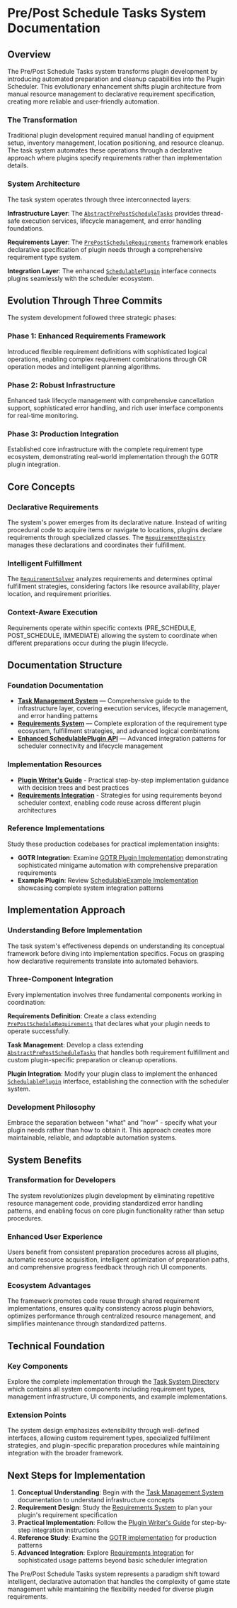 # Pre/Post Schedule Tasks System Documentation

## Overview

The Pre/Post Schedule Tasks system transforms plugin development by introducing automated preparation and cleanup capabilities into the Plugin Scheduler. This evolutionary enhancement shifts plugin architecture from manual resource management to declarative requirement specification, creating more reliable and user-friendly automation.

### The Transformation

Traditional plugin development required manual handling of equipment setup, inventory management, location positioning, and resource cleanup. The task system automates these operations through a declarative approach where plugins specify requirements rather than implementation details.

### System Architecture

The task system operates through three interconnected layers:

**Infrastructure Layer**: The [`AbstractPrePostScheduleTasks`](../../../runelite-client/src/main/java/net/runelite/client/plugins/microbot/pluginscheduler/tasks/AbstractPrePostScheduleTasks.java) provides thread-safe execution services, lifecycle management, and error handling foundations.

**Requirements Layer**: The [`PrePostScheduleRequirements`](../../../runelite-client/src/main/java/net/runelite/client/plugins/microbot/pluginscheduler/tasks/requirements/PrePostScheduleRequirements.java) framework enables declarative specification of plugin needs through a comprehensive requirement type system.

**Integration Layer**: The enhanced [`SchedulablePlugin`](../../../runelite-client/src/main/java/net/runelite/client/plugins/microbot/pluginscheduler/api/SchedulablePlugin.java) interface connects plugins seamlessly with the scheduler ecosystem.

## Evolution Through Three Commits

The system development followed three strategic phases:

### Phase 1: Enhanced Requirements Framework

Introduced flexible requirement definitions with sophisticated logical operations, enabling complex requirement combinations through OR operation modes and intelligent planning algorithms.

### Phase 2: Robust Infrastructure

Enhanced task lifecycle management with comprehensive cancellation support, sophisticated error handling, and rich user interface components for real-time monitoring.

### Phase 3: Production Integration

Established core infrastructure with the complete requirement type ecosystem, demonstrating real-world implementation through the GOTR plugin integration.

## Core Concepts

### Declarative Requirements

The system's power emerges from its declarative nature. Instead of writing procedural code to acquire items or navigate to locations, plugins declare requirements through specialized classes. The [`RequirementRegistry`](../../../runelite-client/src/main/java/net/runelite/client/plugins/microbot/pluginscheduler/tasks/requirements/registry/RequirementRegistry.java) manages these declarations and coordinates their fulfillment.

### Intelligent Fulfillment

The [`RequirementSolver`](../../../runelite-client/src/main/java/net/runelite/client/plugins/microbot/pluginscheduler/tasks/requirements/util/RequirementSolver.java) analyzes requirements and determines optimal fulfillment strategies, considering factors like resource availability, player location, and requirement priorities.

### Context-Aware Execution

Requirements operate within specific contexts (PRE_SCHEDULE, POST_SCHEDULE, IMMEDIATE) allowing the system to coordinate when different preparations occur during the plugin lifecycle.

## Documentation Structure

### Foundation Documentation

- **[Task Management System](task-management-system.md)** — Comprehensive guide to the infrastructure layer, covering execution services, lifecycle management, and error handling patterns
- **[Requirements System](requirements-system.md)** — Complete exploration of the requirement type ecosystem, fulfillment strategies, and advanced logical combinations
- **[Enhanced SchedulablePlugin API](enhanced-schedulable-plugin-api.md)** — Advanced integration patterns for scheduler connectivity and lifecycle management

### Implementation Resources

- **[Plugin Writer's Guide](plugin-writers-guide.md)** - Practical step-by-step implementation guidance with decision trees and best practices
- **[Requirements Integration](requirements-integration.md)** - Strategies for using requirements beyond scheduler context, enabling code reuse across different plugin architectures

### Reference Implementations

Study these production codebases for practical implementation insights:

- **GOTR Integration**: Examine [GOTR Plugin Implementation](../../../runelite-client/src/main/java/net/runelite/client/plugins/microbot/runecrafting/gotr/) demonstrating sophisticated minigame automation with comprehensive preparation requirements
- **Example Plugin**: Review [SchedulableExample Implementation](../../../runelite-client/src/main/java/net/runelite/client/plugins/microbot/VoxPlugins/schedulable/example/) showcasing complete system integration patterns

## Implementation Approach

### Understanding Before Implementation

The task system's effectiveness depends on understanding its conceptual framework before diving into implementation specifics. Focus on grasping how declarative requirements translate into automated behaviors.

### Three-Component Integration

Every implementation involves three fundamental components working in coordination:

**Requirements Definition**: Create a class extending [`PrePostScheduleRequirements`](../../../runelite-client/src/main/java/net/runelite/client/plugins/microbot/pluginscheduler/tasks/requirements/PrePostScheduleRequirements.java) that declares what your plugin needs to operate successfully.

**Task Management**: Develop a class extending [`AbstractPrePostScheduleTasks`](../../../runelite-client/src/main/java/net/runelite/client/plugins/microbot/pluginscheduler/tasks/AbstractPrePostScheduleTasks.java) that handles both requirement fulfillment and custom plugin-specific preparation or cleanup operations.

**Plugin Integration**: Modify your plugin class to implement the enhanced [`SchedulablePlugin`](../../../runelite-client/src/main/java/net/runelite/client/plugins/microbot/pluginscheduler/api/SchedulablePlugin.java) interface, establishing the connection with the scheduler system.

### Development Philosophy

Embrace the separation between "what" and "how" - specify what your plugin needs rather than how to obtain it. This approach creates more maintainable, reliable, and adaptable automation systems.

## System Benefits

### Transformation for Developers

The system revolutionizes plugin development by eliminating repetitive resource management code, providing standardized error handling patterns, and enabling focus on core plugin functionality rather than setup procedures.

### Enhanced User Experience

Users benefit from consistent preparation procedures across all plugins, automatic resource acquisition, intelligent optimization of preparation paths, and comprehensive progress feedback through rich UI components.

### Ecosystem Advantages

The framework promotes code reuse through shared requirement implementations, ensures quality consistency across plugin behaviors, optimizes performance through centralized resource management, and simplifies maintenance through standardized patterns.

## Technical Foundation

### Key Components

Explore the complete implementation through the [Task System Directory](../../../runelite-client/src/main/java/net/runelite/client/plugins/microbot/pluginscheduler/tasks/) which contains all system components including requirement types, management infrastructure, UI components, and example implementations.

### Extension Points

The system design emphasizes extensibility through well-defined interfaces, allowing custom requirement types, specialized fulfillment strategies, and plugin-specific preparation procedures while maintaining integration with the broader framework.

## Next Steps for Implementation

1. **Conceptual Understanding**: Begin with the [Task Management System](task-management-system.md) documentation to understand infrastructure concepts
2. **Requirement Design**: Study the [Requirements System](requirements-system.md) to plan your plugin's requirement specification
3. **Practical Implementation**: Follow the [Plugin Writer's Guide](plugin-writers-guide.md) for step-by-step integration instructions
4. **Reference Study**: Examine the [GOTR implementation](../../../runelite-client/src/main/java/net/runelite/client/plugins/microbot/runecrafting/gotr/) for production patterns
5. **Advanced Integration**: Explore [Requirements Integration](requirements-integration.md) for sophisticated usage patterns beyond basic scheduler integration

The Pre/Post Schedule Tasks system represents a paradigm shift toward intelligent, declarative automation that handles the complexity of game state management while maintaining the flexibility needed for diverse plugin requirements.
